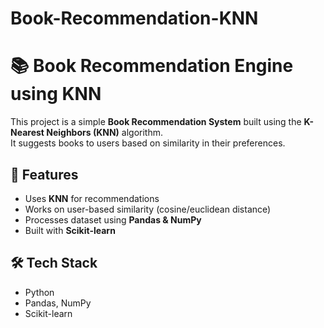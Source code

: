 # Book-Recommendation-KNN
# 📚 Book Recommendation Engine using KNN

This project is a simple **Book Recommendation System** built using the **K-Nearest Neighbors (KNN)** algorithm.  
It suggests books to users based on similarity in their preferences.

## 🚀 Features
- Uses **KNN** for recommendations  
- Works on user-based similarity (cosine/euclidean distance)  
- Processes dataset using **Pandas & NumPy**  
- Built with **Scikit-learn**

## 🛠 Tech Stack
- Python  
- Pandas, NumPy  
- Scikit-learn  

